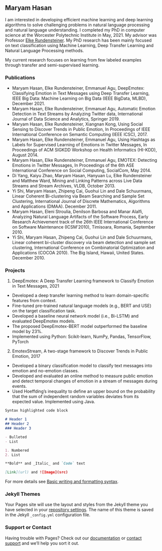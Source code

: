 ## Maryam Hasan

I am interested in developing efficient machine learning and deep learning algorithms to solve challenging problems in natural language processing and natural language understanding. 
I completed my PhD in computer science at the Worcester Polytechnic Institute in May, 2021. My advisor was Professor [Elke Rundensteiner](https://www.wpi.edu/people/faculty/rundenst). My PhD research has been mainly focused on text classification using Machine Learning, Deep Transfer Learning and Natural Language Processing methods. 

My current research focuses on learning from few labeled examples through transfer and semi-supervised learning.

### Publications

-	Maryam Hasan, Elke Rundensteiner, Emmanuel Agu, DeepEmotex: Classifying Emotion in Text Messages using Deep Transfer Learning, IEEE Big Data: Machine Learning on Big Data (IEEE BigData, MLBD), December 2021. 
-	Maryam Hasan, Elke Rundensteiner, Emmanuel Agu, Automatic Emotion Detection in Text Streams by Analyzing Twitter data, International Journal of Data Science and Analytics, Springer 2019.
-	Maryam Hasan, Elke Rundensteiner, Xiangnan Kong, Using Social Sensing to Discover Trends in Public Emotion, In Proceedings of IEEE International Conference on Semantic Computing (IEEE ICSC), 2017.
-	Maryam Hasan, Elke Rundensteiner, Emmanuel Agu, Using Hashtags as Labels for Supervised Learning of Emotions in Twitter Messages, In Proceedings of ACM SIGKDD Workshop on Health Informatics (HI-KDD), August 2014.
-	Maryam Hasan, Elke Rundensteiner, Emmanuel Agu, EMOTEX: Detecting Emotions in Twitter Messages, In Proceedings of the 6th ASE International Conference on Social Computing, SocialCom, May 2014.
-	Di Yang, Kaiyu Zhao, Maryam Hasan, Hanyuan Lu, Elke Rundensteiner and Matthew Ward, Mining and Linking Patterns across Live Data Streams and Stream Archives, VLDB, October 2013.
-	Yi Shi, Maryam Hasan, Zhipeng Cai, Guohui Lin and Dale Schuurmans, Linear Coherent Bi-clustering via Beam Searching and Sample Set Clustering, International Journal of Discrete Mathematics, Algorithms and Applications (DMAA). December 2011.
-	Maryam Hasan, Eleni Stroulia, Denilson Barbosa and Manar Alalfi, Analyzing Natural Language Artifacts of the Software Process, Early Research Achievement track of the 26th IEEE International Conference on Software Maintenance (ICSM'2010), Timisoara, Romania, September 2010.
-	Yi Shi, Maryam Hasan, Zhipeng Cai, Guohui Lin and Dale Schuurmans, Linear coherent bi-cluster discovery via beam detection and sample set clustering, International Conference on Combinatorial Optimization and Applications (COCOA 2010). The Big Island, Hawaii, United States. December 2010.

### Projects
1. DeepEmotex: A Deep Transfer Learning framework to Classify Emotion in Text Messages, 2021
-	Developed a deep transfer learning method to learn domain-specific features from context.
- Fine-tuned pre-trained natural language models (e.g., BERT and USE) on the target classification task. 
-  Developed a baseline neural network model (i.e., Bi-LSTM) and evaluated DeepEmotex models. 
-  The proposed DeepEmotex-BERT model outperformed the baseline model by 23%. 
- Implemented using Python: Scikit-learn, NumPy, Pandas, TensorFlow, PyTorch

2.	EmotexStream, A two-stage framework to Discover Trends in Public Emotion, 2017
-	Developed a binary classification model to classify text messages into emotion and no-emotion classes.
- Developed and evaluated an online method to measure public emotion and detect temporal changes of emotion in a stream of messages during events. 
- Used Hoeffding’s inequality to define an upper bound on the probability that the sum of independent random variables deviates from its expected value. Implemented using Java.




```markdown
Syntax highlighted code block

# Header 1
## Header 2
### Header 3

- Bulleted
- List

1. Numbered
2. List

**Bold** and _Italic_ and `Code` text

[Link](url) and ![Image](src)
```

For more details see [Basic writing and formatting syntax](https://docs.github.com/en/github/writing-on-github/getting-started-with-writing-and-formatting-on-github/basic-writing-and-formatting-syntax).

### Jekyll Themes

Your Pages site will use the layout and styles from the Jekyll theme you have selected in your [repository settings](https://github.com/mhasan1/maryam.github.io/settings/pages). The name of this theme is saved in the Jekyll `_config.yml` configuration file.

### Support or Contact

Having trouble with Pages? Check out our [documentation](https://docs.github.com/categories/github-pages-basics/) or [contact support](https://support.github.com/contact) and we’ll help you sort it out.
